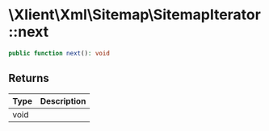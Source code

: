# \\Xlient\\Xml\\Sitemap\\SitemapIterator::next

```php
public function next(): void
```

## Returns

| Type | Description |
| :--- | :--- |
| void |  |